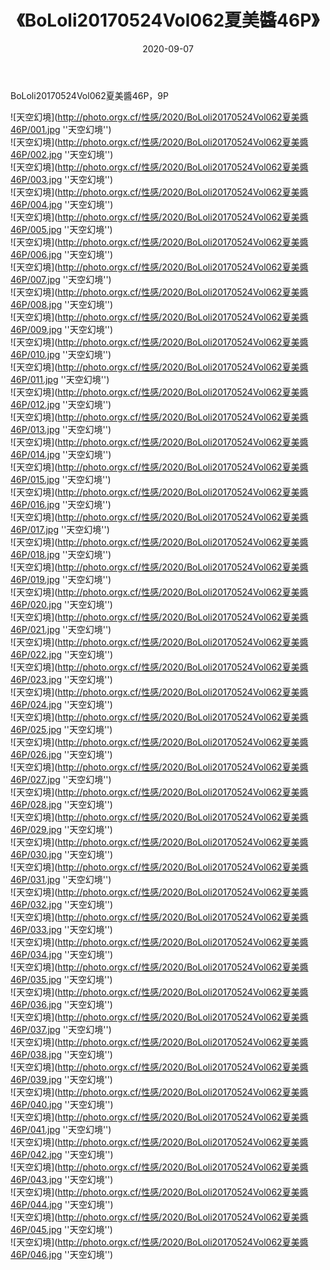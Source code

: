 ﻿---
layout: post
title: 《BoLoli20170524Vol062夏美醬46P》
date: 2020-09-07
img: http://photo.orgx.cf/性感/2020/BoLoli20170524Vol062夏美醬46P/000.jpg
tags: [美女,性感,泳衣]
---

BoLoli20170524Vol062夏美醬46P，9P



![天空幻境](http://photo.orgx.cf/性感/2020/BoLoli20170524Vol062夏美醬46P/001.jpg ''天空幻境'')<br>
![天空幻境](http://photo.orgx.cf/性感/2020/BoLoli20170524Vol062夏美醬46P/002.jpg ''天空幻境'')<br>
![天空幻境](http://photo.orgx.cf/性感/2020/BoLoli20170524Vol062夏美醬46P/003.jpg ''天空幻境'')<br>
![天空幻境](http://photo.orgx.cf/性感/2020/BoLoli20170524Vol062夏美醬46P/004.jpg ''天空幻境'')<br>
![天空幻境](http://photo.orgx.cf/性感/2020/BoLoli20170524Vol062夏美醬46P/005.jpg ''天空幻境'')<br>
![天空幻境](http://photo.orgx.cf/性感/2020/BoLoli20170524Vol062夏美醬46P/006.jpg ''天空幻境'')<br>
![天空幻境](http://photo.orgx.cf/性感/2020/BoLoli20170524Vol062夏美醬46P/007.jpg ''天空幻境'')<br>
![天空幻境](http://photo.orgx.cf/性感/2020/BoLoli20170524Vol062夏美醬46P/008.jpg ''天空幻境'')<br>
![天空幻境](http://photo.orgx.cf/性感/2020/BoLoli20170524Vol062夏美醬46P/009.jpg ''天空幻境'')<br>
![天空幻境](http://photo.orgx.cf/性感/2020/BoLoli20170524Vol062夏美醬46P/010.jpg ''天空幻境'')<br>
![天空幻境](http://photo.orgx.cf/性感/2020/BoLoli20170524Vol062夏美醬46P/011.jpg ''天空幻境'')<br>
![天空幻境](http://photo.orgx.cf/性感/2020/BoLoli20170524Vol062夏美醬46P/012.jpg ''天空幻境'')<br>
![天空幻境](http://photo.orgx.cf/性感/2020/BoLoli20170524Vol062夏美醬46P/013.jpg ''天空幻境'')<br>
![天空幻境](http://photo.orgx.cf/性感/2020/BoLoli20170524Vol062夏美醬46P/014.jpg ''天空幻境'')<br>
![天空幻境](http://photo.orgx.cf/性感/2020/BoLoli20170524Vol062夏美醬46P/015.jpg ''天空幻境'')<br>
![天空幻境](http://photo.orgx.cf/性感/2020/BoLoli20170524Vol062夏美醬46P/016.jpg ''天空幻境'')<br>
![天空幻境](http://photo.orgx.cf/性感/2020/BoLoli20170524Vol062夏美醬46P/017.jpg ''天空幻境'')<br>
![天空幻境](http://photo.orgx.cf/性感/2020/BoLoli20170524Vol062夏美醬46P/018.jpg ''天空幻境'')<br>
![天空幻境](http://photo.orgx.cf/性感/2020/BoLoli20170524Vol062夏美醬46P/019.jpg ''天空幻境'')<br>
![天空幻境](http://photo.orgx.cf/性感/2020/BoLoli20170524Vol062夏美醬46P/020.jpg ''天空幻境'')<br>
![天空幻境](http://photo.orgx.cf/性感/2020/BoLoli20170524Vol062夏美醬46P/021.jpg ''天空幻境'')<br>
![天空幻境](http://photo.orgx.cf/性感/2020/BoLoli20170524Vol062夏美醬46P/022.jpg ''天空幻境'')<br>
![天空幻境](http://photo.orgx.cf/性感/2020/BoLoli20170524Vol062夏美醬46P/023.jpg ''天空幻境'')<br>
![天空幻境](http://photo.orgx.cf/性感/2020/BoLoli20170524Vol062夏美醬46P/024.jpg ''天空幻境'')<br>
![天空幻境](http://photo.orgx.cf/性感/2020/BoLoli20170524Vol062夏美醬46P/025.jpg ''天空幻境'')<br>
![天空幻境](http://photo.orgx.cf/性感/2020/BoLoli20170524Vol062夏美醬46P/026.jpg ''天空幻境'')<br>
![天空幻境](http://photo.orgx.cf/性感/2020/BoLoli20170524Vol062夏美醬46P/027.jpg ''天空幻境'')<br>
![天空幻境](http://photo.orgx.cf/性感/2020/BoLoli20170524Vol062夏美醬46P/028.jpg ''天空幻境'')<br>
![天空幻境](http://photo.orgx.cf/性感/2020/BoLoli20170524Vol062夏美醬46P/029.jpg ''天空幻境'')<br>
![天空幻境](http://photo.orgx.cf/性感/2020/BoLoli20170524Vol062夏美醬46P/030.jpg ''天空幻境'')<br>
![天空幻境](http://photo.orgx.cf/性感/2020/BoLoli20170524Vol062夏美醬46P/031.jpg ''天空幻境'')<br>
![天空幻境](http://photo.orgx.cf/性感/2020/BoLoli20170524Vol062夏美醬46P/032.jpg ''天空幻境'')<br>
![天空幻境](http://photo.orgx.cf/性感/2020/BoLoli20170524Vol062夏美醬46P/033.jpg ''天空幻境'')<br>
![天空幻境](http://photo.orgx.cf/性感/2020/BoLoli20170524Vol062夏美醬46P/034.jpg ''天空幻境'')<br>
![天空幻境](http://photo.orgx.cf/性感/2020/BoLoli20170524Vol062夏美醬46P/035.jpg ''天空幻境'')<br>
![天空幻境](http://photo.orgx.cf/性感/2020/BoLoli20170524Vol062夏美醬46P/036.jpg ''天空幻境'')<br>
![天空幻境](http://photo.orgx.cf/性感/2020/BoLoli20170524Vol062夏美醬46P/037.jpg ''天空幻境'')<br>
![天空幻境](http://photo.orgx.cf/性感/2020/BoLoli20170524Vol062夏美醬46P/038.jpg ''天空幻境'')<br>
![天空幻境](http://photo.orgx.cf/性感/2020/BoLoli20170524Vol062夏美醬46P/039.jpg ''天空幻境'')<br>
![天空幻境](http://photo.orgx.cf/性感/2020/BoLoli20170524Vol062夏美醬46P/040.jpg ''天空幻境'')<br>
![天空幻境](http://photo.orgx.cf/性感/2020/BoLoli20170524Vol062夏美醬46P/041.jpg ''天空幻境'')<br>
![天空幻境](http://photo.orgx.cf/性感/2020/BoLoli20170524Vol062夏美醬46P/042.jpg ''天空幻境'')<br>
![天空幻境](http://photo.orgx.cf/性感/2020/BoLoli20170524Vol062夏美醬46P/043.jpg ''天空幻境'')<br>
![天空幻境](http://photo.orgx.cf/性感/2020/BoLoli20170524Vol062夏美醬46P/044.jpg ''天空幻境'')<br>
![天空幻境](http://photo.orgx.cf/性感/2020/BoLoli20170524Vol062夏美醬46P/045.jpg ''天空幻境'')<br>
![天空幻境](http://photo.orgx.cf/性感/2020/BoLoli20170524Vol062夏美醬46P/046.jpg ''天空幻境'')<br>